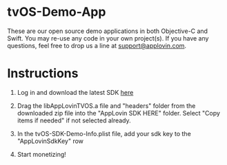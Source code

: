 tvOS-Demo-App
============

These are our open source demo applications in both Objective-C and Swift. You may re-use any code in your own project(s). If you have any questions, feel free to drop us a line at support@applovin.com.

# Instructions #

1. Log in and download the latest SDK [here](https://applovin.com/integration#tvosIntegration)

2. Drag the libAppLovinTVOS.a file and "headers" folder from the downloaded zip file into the "AppLovin SDK HERE" folder. Select "Copy items if needed" if not selected already.

3. In the tvOS-SDK-Demo-Info.plist file, add your sdk key to the "AppLovinSdkKey" row

4. Start monetizing!